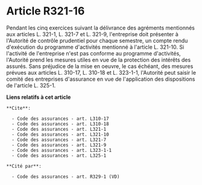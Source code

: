 # Article R321-16

Pendant les cinq exercices suivant la délivrance des agréments mentionnés aux articles L. 321-1, L. 321-7 et L. 321-9,
l'entreprise doit présenter à l'Autorité de contrôle prudentiel pour chaque semestre, un compte rendu d'exécution du
programme d'activités mentionné à l'article L. 321-10. Si l'activité de l'entreprise n'est pas conforme au programme
d'activités, l'Autorité prend les mesures utiles en vue de la protection des intérêts des assurés. Sans préjudice de la mise
en oeuvre, le cas échéant, des mesures prévues aux articles L. 310-17, L. 310-18 et L. 323-1-1, l'Autorité peut saisir le
comité des entreprises d'assurance en vue de l'application des dispositions de l'article L. 325-1.

**Liens relatifs à cet article**

	**Cite**:

	  - Code des assurances - art. L310-17
	  - Code des assurances - art. L310-18
	  - Code des assurances - art. L321-1
	  - Code des assurances - art. L321-10
	  - Code des assurances - art. L321-7
	  - Code des assurances - art. L321-9
	  - Code des assurances - art. L323-1-1
	  - Code des assurances - art. L325-1

	**Cité par**:

	  - Code des assurances - art. R329-1 (VD)
